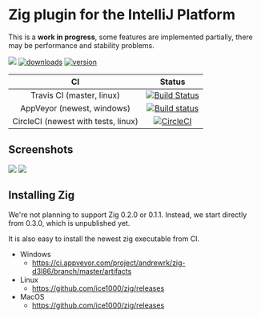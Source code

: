 # Zig plugin for the IntelliJ Platform

This is a **work in progress**, some features are implemented partially, there may be performance and stability problems.

[![](https://tinyurl.com/y9e4n2zh)](https://github.com/ice1000/julia-intellij)
[![downloads](https://img.shields.io/jetbrains/plugin/d/10560-zig.svg)](https://plugins.jetbrains.com/plugin/10560-zig)
[![version](https://img.shields.io/jetbrains/plugin/v/10560-zig.svg)](https://plugins.jetbrains.com/plugin/10560-zig)

CI|Status
:---:|:---:
Travis CI (master, linux)|[![Build Status](https://travis-ci.org/ice1000/zig-intellij.svg?branch=master)](https://travis-ci.org/ice1000/zig-intellij)
AppVeyor (newest, windows)|[![Build status](https://ci.appveyor.com/api/projects/status/cb5gl5rgsjv00nen?svg=true)](https://ci.appveyor.com/project/ice1000/zig-intellij)
CircleCI (newest with tests, linux)|[![CircleCI](https://circleci.com/gh/ice1000/zig-intellij.svg?style=svg)](https://circleci.com/gh/ice1000/zig-intellij)

## Screenshots

![](https://plugins.jetbrains.com/files/10560/screenshot_17959.png)
![](https://plugins.jetbrains.com/files/10560/screenshot_17965.png)

## Installing Zig

We're not planning to support Zig 0.2.0 or 0.1.1.
Instead, we start directly from 0.3.0, which is unpublished yet.

It is also easy to install the newest zig executable from CI.

+ Windows
  + https://ci.appveyor.com/project/andrewrk/zig-d3l86/branch/master/artifacts
+ Linux
  + https://github.com/ice1000/zig/releases
+ MacOS
  + https://github.com/ice1000/zig/releases

